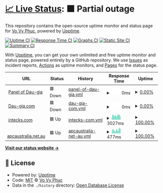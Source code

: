# [📈 Live Status](https://vvphuc.github.io/uptimestatus): <!--live status--> **🟧 Partial outage**

This repository contains the open-source uptime monitor and status page for [Vo Vy Phuc](https://vvphuc.github.io/uptimestatus), powered by [Upptime](https://github.com/upptime/upptime).

[![Uptime CI](https://github.com/vvphuc/uptimestatus/workflows/Uptime%20CI/badge.svg)](https://github.com/vvphuc/uptimestatus/actions?query=workflow%3A%22Uptime+CI%22)
[![Response Time CI](https://github.com/vvphuc/uptimestatus/workflows/Response%20Time%20CI/badge.svg)](https://github.com/vvphuc/uptimestatus/actions?query=workflow%3A%22Response+Time+CI%22)
[![Graphs CI](https://github.com/vvphuc/uptimestatus/workflows/Graphs%20CI/badge.svg)](https://github.com/vvphuc/uptimestatus/actions?query=workflow%3A%22Graphs+CI%22)
[![Static Site CI](https://github.com/vvphuc/uptimestatus/workflows/Static%20Site%20CI/badge.svg)](https://github.com/vvphuc/uptimestatus/actions?query=workflow%3A%22Static+Site+CI%22)
[![Summary CI](https://github.com/vvphuc/uptimestatus/workflows/Summary%20CI/badge.svg)](https://github.com/vvphuc/uptimestatus/actions?query=workflow%3A%22Summary+CI%22)

With [Upptime](https://upptime.js.org), you can get your own unlimited and free uptime monitor and status page, powered entirely by a GitHub repository. We use [Issues](https://github.com/vvphuc/uptimestatus/issues) as incident reports, [Actions](https://github.com/vvphuc/uptimestatus/actions) as uptime monitors, and [Pages](https://vvphuc.github.io/uptimestatus) for the status page.

<!--start: status pages-->
<!-- This summary is generated by Upptime (https://github.com/upptime/upptime) -->
<!-- Do not edit this manually, your changes will be overwritten -->
<!-- prettier-ignore -->
| URL | Status | History | Response Time | Uptime |
| --- | ------ | ------- | ------------- | ------ |
| <img alt="" src="https://favicons.githubusercontent.com/panel.phanmem.work" height="13"> [Panel of Dau-gia](https://panel.phanmem.work) | 🟥 Down | [panel-of-dau-gia.yml](https://github.com/vvphuc/uptimestatus/commits/HEAD/history/panel-of-dau-gia.yml) | <details><summary><img alt="Response time graph" src="./graphs/panel-of-dau-gia/response-time-week.png" height="20"> 0ms</summary><br><a href="https://vvphuc.github.io/uptimestatus/history/panel-of-dau-gia"><img alt="Response time 721" src="https://img.shields.io/endpoint?url=https%3A%2F%2Fraw.githubusercontent.com%2Fvvphuc%2Fuptimestatus%2FHEAD%2Fapi%2Fpanel-of-dau-gia%2Fresponse-time.json"></a><br><a href="https://vvphuc.github.io/uptimestatus/history/panel-of-dau-gia"><img alt="24-hour response time 0" src="https://img.shields.io/endpoint?url=https%3A%2F%2Fraw.githubusercontent.com%2Fvvphuc%2Fuptimestatus%2FHEAD%2Fapi%2Fpanel-of-dau-gia%2Fresponse-time-day.json"></a><br><a href="https://vvphuc.github.io/uptimestatus/history/panel-of-dau-gia"><img alt="7-day response time 0" src="https://img.shields.io/endpoint?url=https%3A%2F%2Fraw.githubusercontent.com%2Fvvphuc%2Fuptimestatus%2FHEAD%2Fapi%2Fpanel-of-dau-gia%2Fresponse-time-week.json"></a><br><a href="https://vvphuc.github.io/uptimestatus/history/panel-of-dau-gia"><img alt="30-day response time 0" src="https://img.shields.io/endpoint?url=https%3A%2F%2Fraw.githubusercontent.com%2Fvvphuc%2Fuptimestatus%2FHEAD%2Fapi%2Fpanel-of-dau-gia%2Fresponse-time-month.json"></a><br><a href="https://vvphuc.github.io/uptimestatus/history/panel-of-dau-gia"><img alt="1-year response time 721" src="https://img.shields.io/endpoint?url=https%3A%2F%2Fraw.githubusercontent.com%2Fvvphuc%2Fuptimestatus%2FHEAD%2Fapi%2Fpanel-of-dau-gia%2Fresponse-time-year.json"></a></details> | <details><summary><a href="https://vvphuc.github.io/uptimestatus/history/panel-of-dau-gia">0.00%</a></summary><a href="https://vvphuc.github.io/uptimestatus/history/panel-of-dau-gia"><img alt="All-time uptime 53.78%" src="https://img.shields.io/endpoint?url=https%3A%2F%2Fraw.githubusercontent.com%2Fvvphuc%2Fuptimestatus%2FHEAD%2Fapi%2Fpanel-of-dau-gia%2Fuptime.json"></a><br><a href="https://vvphuc.github.io/uptimestatus/history/panel-of-dau-gia"><img alt="24-hour uptime 0.00%" src="https://img.shields.io/endpoint?url=https%3A%2F%2Fraw.githubusercontent.com%2Fvvphuc%2Fuptimestatus%2FHEAD%2Fapi%2Fpanel-of-dau-gia%2Fuptime-day.json"></a><br><a href="https://vvphuc.github.io/uptimestatus/history/panel-of-dau-gia"><img alt="7-day uptime 0.00%" src="https://img.shields.io/endpoint?url=https%3A%2F%2Fraw.githubusercontent.com%2Fvvphuc%2Fuptimestatus%2FHEAD%2Fapi%2Fpanel-of-dau-gia%2Fuptime-week.json"></a><br><a href="https://vvphuc.github.io/uptimestatus/history/panel-of-dau-gia"><img alt="30-day uptime 0.00%" src="https://img.shields.io/endpoint?url=https%3A%2F%2Fraw.githubusercontent.com%2Fvvphuc%2Fuptimestatus%2FHEAD%2Fapi%2Fpanel-of-dau-gia%2Fuptime-month.json"></a><br><a href="https://vvphuc.github.io/uptimestatus/history/panel-of-dau-gia"><img alt="1-year uptime 53.78%" src="https://img.shields.io/endpoint?url=https%3A%2F%2Fraw.githubusercontent.com%2Fvvphuc%2Fuptimestatus%2FHEAD%2Fapi%2Fpanel-of-dau-gia%2Fuptime-year.json"></a></details>
| <img alt="" src="https://favicons.githubusercontent.com/dau-gia.com" height="13"> [Dau-gia.com](http://dau-gia.com) | 🟥 Down | [dau-gia-com.yml](https://github.com/vvphuc/uptimestatus/commits/HEAD/history/dau-gia-com.yml) | <details><summary><img alt="Response time graph" src="./graphs/dau-gia-com/response-time-week.png" height="20"> 0ms</summary><br><a href="https://vvphuc.github.io/uptimestatus/history/dau-gia-com"><img alt="Response time 5177" src="https://img.shields.io/endpoint?url=https%3A%2F%2Fraw.githubusercontent.com%2Fvvphuc%2Fuptimestatus%2FHEAD%2Fapi%2Fdau-gia-com%2Fresponse-time.json"></a><br><a href="https://vvphuc.github.io/uptimestatus/history/dau-gia-com"><img alt="24-hour response time 0" src="https://img.shields.io/endpoint?url=https%3A%2F%2Fraw.githubusercontent.com%2Fvvphuc%2Fuptimestatus%2FHEAD%2Fapi%2Fdau-gia-com%2Fresponse-time-day.json"></a><br><a href="https://vvphuc.github.io/uptimestatus/history/dau-gia-com"><img alt="7-day response time 0" src="https://img.shields.io/endpoint?url=https%3A%2F%2Fraw.githubusercontent.com%2Fvvphuc%2Fuptimestatus%2FHEAD%2Fapi%2Fdau-gia-com%2Fresponse-time-week.json"></a><br><a href="https://vvphuc.github.io/uptimestatus/history/dau-gia-com"><img alt="30-day response time 0" src="https://img.shields.io/endpoint?url=https%3A%2F%2Fraw.githubusercontent.com%2Fvvphuc%2Fuptimestatus%2FHEAD%2Fapi%2Fdau-gia-com%2Fresponse-time-month.json"></a><br><a href="https://vvphuc.github.io/uptimestatus/history/dau-gia-com"><img alt="1-year response time 5177" src="https://img.shields.io/endpoint?url=https%3A%2F%2Fraw.githubusercontent.com%2Fvvphuc%2Fuptimestatus%2FHEAD%2Fapi%2Fdau-gia-com%2Fresponse-time-year.json"></a></details> | <details><summary><a href="https://vvphuc.github.io/uptimestatus/history/dau-gia-com">0.00%</a></summary><a href="https://vvphuc.github.io/uptimestatus/history/dau-gia-com"><img alt="All-time uptime 53.77%" src="https://img.shields.io/endpoint?url=https%3A%2F%2Fraw.githubusercontent.com%2Fvvphuc%2Fuptimestatus%2FHEAD%2Fapi%2Fdau-gia-com%2Fuptime.json"></a><br><a href="https://vvphuc.github.io/uptimestatus/history/dau-gia-com"><img alt="24-hour uptime 0.00%" src="https://img.shields.io/endpoint?url=https%3A%2F%2Fraw.githubusercontent.com%2Fvvphuc%2Fuptimestatus%2FHEAD%2Fapi%2Fdau-gia-com%2Fuptime-day.json"></a><br><a href="https://vvphuc.github.io/uptimestatus/history/dau-gia-com"><img alt="7-day uptime 0.00%" src="https://img.shields.io/endpoint?url=https%3A%2F%2Fraw.githubusercontent.com%2Fvvphuc%2Fuptimestatus%2FHEAD%2Fapi%2Fdau-gia-com%2Fuptime-week.json"></a><br><a href="https://vvphuc.github.io/uptimestatus/history/dau-gia-com"><img alt="30-day uptime 0.00%" src="https://img.shields.io/endpoint?url=https%3A%2F%2Fraw.githubusercontent.com%2Fvvphuc%2Fuptimestatus%2FHEAD%2Fapi%2Fdau-gia-com%2Fuptime-month.json"></a><br><a href="https://vvphuc.github.io/uptimestatus/history/dau-gia-com"><img alt="1-year uptime 53.77%" src="https://img.shields.io/endpoint?url=https%3A%2F%2Fraw.githubusercontent.com%2Fvvphuc%2Fuptimestatus%2FHEAD%2Fapi%2Fdau-gia-com%2Fuptime-year.json"></a></details>
| <img alt="" src="https://favicons.githubusercontent.com/intecks.com" height="13"> [intecks.com](https://intecks.com) | 🟩 Up | [intecks-com.yml](https://github.com/vvphuc/uptimestatus/commits/HEAD/history/intecks-com.yml) | <details><summary><img alt="Response time graph" src="./graphs/intecks-com/response-time-week.png" height="20"> 3027ms</summary><br><a href="https://vvphuc.github.io/uptimestatus/history/intecks-com"><img alt="Response time 2543" src="https://img.shields.io/endpoint?url=https%3A%2F%2Fraw.githubusercontent.com%2Fvvphuc%2Fuptimestatus%2FHEAD%2Fapi%2Fintecks-com%2Fresponse-time.json"></a><br><a href="https://vvphuc.github.io/uptimestatus/history/intecks-com"><img alt="24-hour response time 1714" src="https://img.shields.io/endpoint?url=https%3A%2F%2Fraw.githubusercontent.com%2Fvvphuc%2Fuptimestatus%2FHEAD%2Fapi%2Fintecks-com%2Fresponse-time-day.json"></a><br><a href="https://vvphuc.github.io/uptimestatus/history/intecks-com"><img alt="7-day response time 3027" src="https://img.shields.io/endpoint?url=https%3A%2F%2Fraw.githubusercontent.com%2Fvvphuc%2Fuptimestatus%2FHEAD%2Fapi%2Fintecks-com%2Fresponse-time-week.json"></a><br><a href="https://vvphuc.github.io/uptimestatus/history/intecks-com"><img alt="30-day response time 3882" src="https://img.shields.io/endpoint?url=https%3A%2F%2Fraw.githubusercontent.com%2Fvvphuc%2Fuptimestatus%2FHEAD%2Fapi%2Fintecks-com%2Fresponse-time-month.json"></a><br><a href="https://vvphuc.github.io/uptimestatus/history/intecks-com"><img alt="1-year response time 2543" src="https://img.shields.io/endpoint?url=https%3A%2F%2Fraw.githubusercontent.com%2Fvvphuc%2Fuptimestatus%2FHEAD%2Fapi%2Fintecks-com%2Fresponse-time-year.json"></a></details> | <details><summary><a href="https://vvphuc.github.io/uptimestatus/history/intecks-com">100.00%</a></summary><a href="https://vvphuc.github.io/uptimestatus/history/intecks-com"><img alt="All-time uptime 33.21%" src="https://img.shields.io/endpoint?url=https%3A%2F%2Fraw.githubusercontent.com%2Fvvphuc%2Fuptimestatus%2FHEAD%2Fapi%2Fintecks-com%2Fuptime.json"></a><br><a href="https://vvphuc.github.io/uptimestatus/history/intecks-com"><img alt="24-hour uptime 100.00%" src="https://img.shields.io/endpoint?url=https%3A%2F%2Fraw.githubusercontent.com%2Fvvphuc%2Fuptimestatus%2FHEAD%2Fapi%2Fintecks-com%2Fuptime-day.json"></a><br><a href="https://vvphuc.github.io/uptimestatus/history/intecks-com"><img alt="7-day uptime 100.00%" src="https://img.shields.io/endpoint?url=https%3A%2F%2Fraw.githubusercontent.com%2Fvvphuc%2Fuptimestatus%2FHEAD%2Fapi%2Fintecks-com%2Fuptime-week.json"></a><br><a href="https://vvphuc.github.io/uptimestatus/history/intecks-com"><img alt="30-day uptime 99.89%" src="https://img.shields.io/endpoint?url=https%3A%2F%2Fraw.githubusercontent.com%2Fvvphuc%2Fuptimestatus%2FHEAD%2Fapi%2Fintecks-com%2Fuptime-month.json"></a><br><a href="https://vvphuc.github.io/uptimestatus/history/intecks-com"><img alt="1-year uptime 33.21%" src="https://img.shields.io/endpoint?url=https%3A%2F%2Fraw.githubusercontent.com%2Fvvphuc%2Fuptimestatus%2FHEAD%2Fapi%2Fintecks-com%2Fuptime-year.json"></a></details>
| <img alt="" src="https://favicons.githubusercontent.com/apcaustralia.net.au" height="13"> [apcaustralia.net.au](https://apcaustralia.net.au) | 🟩 Up | [apcaustralia-net-au.yml](https://github.com/vvphuc/uptimestatus/commits/HEAD/history/apcaustralia-net-au.yml) | <details><summary><img alt="Response time graph" src="./graphs/apcaustralia-net-au/response-time-week.png" height="20"> 477ms</summary><br><a href="https://vvphuc.github.io/uptimestatus/history/apcaustralia-net-au"><img alt="Response time 487" src="https://img.shields.io/endpoint?url=https%3A%2F%2Fraw.githubusercontent.com%2Fvvphuc%2Fuptimestatus%2FHEAD%2Fapi%2Fapcaustralia-net-au%2Fresponse-time.json"></a><br><a href="https://vvphuc.github.io/uptimestatus/history/apcaustralia-net-au"><img alt="24-hour response time 579" src="https://img.shields.io/endpoint?url=https%3A%2F%2Fraw.githubusercontent.com%2Fvvphuc%2Fuptimestatus%2FHEAD%2Fapi%2Fapcaustralia-net-au%2Fresponse-time-day.json"></a><br><a href="https://vvphuc.github.io/uptimestatus/history/apcaustralia-net-au"><img alt="7-day response time 477" src="https://img.shields.io/endpoint?url=https%3A%2F%2Fraw.githubusercontent.com%2Fvvphuc%2Fuptimestatus%2FHEAD%2Fapi%2Fapcaustralia-net-au%2Fresponse-time-week.json"></a><br><a href="https://vvphuc.github.io/uptimestatus/history/apcaustralia-net-au"><img alt="30-day response time 524" src="https://img.shields.io/endpoint?url=https%3A%2F%2Fraw.githubusercontent.com%2Fvvphuc%2Fuptimestatus%2FHEAD%2Fapi%2Fapcaustralia-net-au%2Fresponse-time-month.json"></a><br><a href="https://vvphuc.github.io/uptimestatus/history/apcaustralia-net-au"><img alt="1-year response time 487" src="https://img.shields.io/endpoint?url=https%3A%2F%2Fraw.githubusercontent.com%2Fvvphuc%2Fuptimestatus%2FHEAD%2Fapi%2Fapcaustralia-net-au%2Fresponse-time-year.json"></a></details> | <details><summary><a href="https://vvphuc.github.io/uptimestatus/history/apcaustralia-net-au">100.00%</a></summary><a href="https://vvphuc.github.io/uptimestatus/history/apcaustralia-net-au"><img alt="All-time uptime 99.38%" src="https://img.shields.io/endpoint?url=https%3A%2F%2Fraw.githubusercontent.com%2Fvvphuc%2Fuptimestatus%2FHEAD%2Fapi%2Fapcaustralia-net-au%2Fuptime.json"></a><br><a href="https://vvphuc.github.io/uptimestatus/history/apcaustralia-net-au"><img alt="24-hour uptime 100.00%" src="https://img.shields.io/endpoint?url=https%3A%2F%2Fraw.githubusercontent.com%2Fvvphuc%2Fuptimestatus%2FHEAD%2Fapi%2Fapcaustralia-net-au%2Fuptime-day.json"></a><br><a href="https://vvphuc.github.io/uptimestatus/history/apcaustralia-net-au"><img alt="7-day uptime 100.00%" src="https://img.shields.io/endpoint?url=https%3A%2F%2Fraw.githubusercontent.com%2Fvvphuc%2Fuptimestatus%2FHEAD%2Fapi%2Fapcaustralia-net-au%2Fuptime-week.json"></a><br><a href="https://vvphuc.github.io/uptimestatus/history/apcaustralia-net-au"><img alt="30-day uptime 100.00%" src="https://img.shields.io/endpoint?url=https%3A%2F%2Fraw.githubusercontent.com%2Fvvphuc%2Fuptimestatus%2FHEAD%2Fapi%2Fapcaustralia-net-au%2Fuptime-month.json"></a><br><a href="https://vvphuc.github.io/uptimestatus/history/apcaustralia-net-au"><img alt="1-year uptime 99.38%" src="https://img.shields.io/endpoint?url=https%3A%2F%2Fraw.githubusercontent.com%2Fvvphuc%2Fuptimestatus%2FHEAD%2Fapi%2Fapcaustralia-net-au%2Fuptime-year.json"></a></details>

<!--end: status pages-->

[**Visit our status website →**](https://vvphuc.github.io/uptimestatus)

## 📄 License

- Powered by: [Upptime](https://github.com/upptime/upptime)
- Code: [MIT](./LICENSE) © [Vo Vy Phuc](https://vvphuc.github.io/uptimestatus)
- Data in the `./history` directory: [Open Database License](https://opendatacommons.org/licenses/odbl/1-0/)
